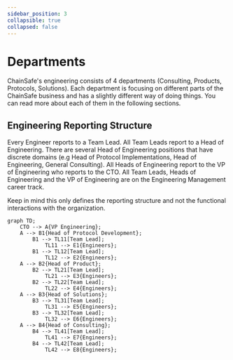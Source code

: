 ```yaml
---
sidebar_position: 3
collapsible: true
collapsed: false
---
```


# Departments

ChainSafe's engineering consists of 4 departments (Consulting, Products, Protocols, Solutions). Each department is focusing
on different parts of the ChainSafe business and has a slightly different way of doing things.
You can read more about each of them in the following sections.

## Engineering Reporting Structure

Every Engineer reports to a Team Lead. All Team Leads report to a Head of Engineering. There are several Head of Engineering positions that have discrete domains (e.g Head of Protocol Implementations, Head of Engineering, General Consulting). All Heads of Engineering report to the VP of Engineering who reports to the CTO. All Team Leads, Heads of Engineering and the VP of Engineering are on the Engineering Management career track.

Keep in mind this only defines the reporting structure and not the functional interactions with the organization.

```mermaid
graph TD;
    CTO --> A{VP Engineering};
    A --> B1{Head of Protocol Development};
        B1 --> TL11[Team Lead];
            TL11 --> E1{Engineers}; 
        B1 --> TL12[Team Lead];
            TL12 --> E2{Engineers}; 
    A --> B2{Head of Product};
        B2 --> TL21[Team Lead];
            TL21 --> E3{Engineers}; 
        B2 --> TL22[Team Lead];
            TL22 --> E4{Engineers}; 
    A --> B3{Head of Solutions};
        B3 --> TL31[Team Lead];
            TL31 --> E5{Engineers}; 
        B3 --> TL32[Team Lead];
            TL32 --> E6{Engineers}; 
    A --> B4{Head of Consulting};
        B4 --> TL41[Team Lead];
            TL41 --> E7{Engineers}; 
        B4 --> TL42[Team Lead];
            TL42 --> E8{Engineers}; 
```